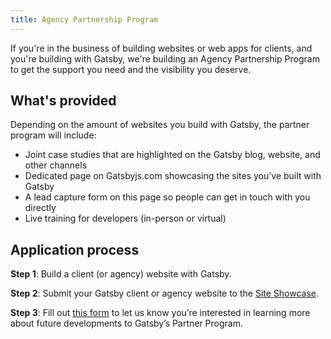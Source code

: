 ```yaml
---
title: Agency Partnership Program
---
```


If you're in the business of building websites or web apps for clients, and you're building with Gatsby, we're building an Agency Partnership Program to get the support you need and the visibility you deserve.

## What's provided

Depending on the amount of websites you build with Gatsby, the partner program will include:

- Joint case studies that are highlighted on the Gatsby blog, website, and other channels
- Dedicated page on Gatsbyjs.com showcasing the sites you’ve built with Gatsby
- A lead capture form on this page so people can get in touch with you directly
- Live training for developers (in-person or virtual)

## Application process

**Step 1**: Build a client (or agency) website with Gatsby.

**Step 2**: Submit your Gatsby client or agency website to the [Site Showcase](/showcase/).

**Step 3**: Fill out [this form](/blog/2018-08-01-partner-program/#partner-application-form) to let us know you’re interested in learning more about future developments to Gatsby’s Partner Program.
